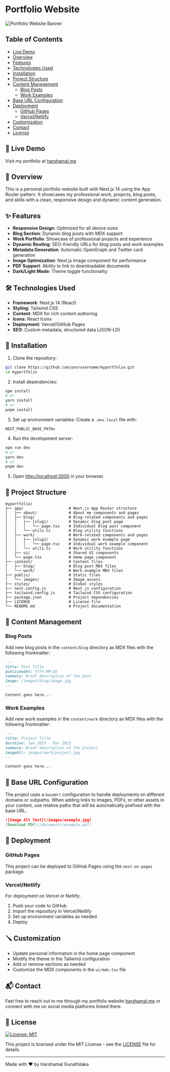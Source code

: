 # Portfolio Website

![Portfolio Website Banner](https://harshamal.me/images/og.png)

## Table of Contents

- [Live Demo](#-live-demo)
- [Overview](#-overview)
- [Features](#-features)
- [Technologies Used](#️-technologies-used)
- [Installation](#-installation)
- [Project Structure](#-project-structure)
- [Content Management](#-content-management)
  - [Blog Posts](#blog-posts)
  - [Work Examples](#work-examples)
- [Base URL Configuration](#-base-url-configuration)
- [Deployment](#-deployment)
  - [GitHub Pages](#github-pages)
  - [Vercel/Netlify](#vercelnelify)
- [Customization](#-customization)
- [Contact](#-contact)
- [License](#-license)

## 🚀 Live Demo

Visit my portfolio at [harshamal.me](https://harshamal.me)

## 📖 Overview

This is a personal portfolio website built with Next.js 14 using the App Router pattern. It showcases my professional work, projects, blog posts, and skills with a clean, responsive design and dynamic content generation.

## ✨ Features

- **Responsive Design**: Optimized for all device sizes
- **Blog Section**: Dynamic blog posts with MDX support
- **Work Portfolio**: Showcase of professional projects and experience
- **Dynamic Routing**: SEO-friendly URLs for blog posts and work examples
- **Metadata Generation**: Automatic OpenGraph and Twitter card generation
- **Image Optimization**: Next.js Image component for performance
- **PDF Support**: Ability to link to downloadable documents
- **Dark/Light Mode**: Theme toggle functionality

## 🛠️ Technologies Used

- **Framework**: Next.js 14 (React)
- **Styling**: Tailwind CSS
- **Content**: MDX for rich content authoring
- **Icons**: React Icons
- **Deployment**: Vercel/GitHub Pages
- **SEO**: Custom metadata, structured data (JSON-LD)

## 🔧 Installation

1. Clone the repository:

```bash
git clone https://github.com/yourusername/myportfolio.git
cd myportfolio
```

2. Install dependencies:

```bash
npm install
# or
yarn install
# or
pnpm install
```

3. Set up environment variables: Create a `.env.local` file with:

```
NEXT_PUBLIC_BASE_PATH=
```

4. Run the development server:

```bash
npm run dev
# or
yarn dev
# or
pnpm dev
```

5. Open [http://localhost:3000](http://localhost:3000) in your browser.

## 📁 Project Structure

```
myportfolio/
├── app/                    # Next.js App Router structure
│   ├── about/              # About me components and pages
│   ├── blog/               # Blog-related components and pages
│   │   ├── [slug]/         # Dynamic blog post page
│   │   │   └── page.tsx    # Individual blog post component
│   │   └── utils.ts        # Blog utility functions
│   ├── work/               # Work-related components and pages
│   │   ├── [slug]/         # Dynamic work example page
│   │   │   └── page.tsx    # Individual work example component
│   │   └── utils.ts        # Work utility functions
│   ├── ui/                 # Shared UI components
│   └── page.tsx            # Home page component
├── content/                # Content files
│   ├── blog/               # Blog post MDX files
│   └── work/               # Work example MDX files
├── public/                 # Static files
│   └── images/             # Image assets
├── styles/                 # Global styles
├── next.config.js          # Next.js configuration
├── tailwind.config.js      # Tailwind CSS configuration
├── package.json            # Project dependencies
├── LICENSE                 # License file
└── README.md               # Project documentation
```

## 📝 Content Management

### Blog Posts

Add new blog posts in the `content/blog` directory as MDX files with the following frontmatter:

```markdown
---
title: Post Title
publishedAt: YYYY-MM-DD
summary: Brief description of the post
image: /images/blog/image.jpg
---

Content goes here...
```

### Work Examples

Add new work examples in the `content/work` directory as MDX files with the following frontmatter:

```markdown
---
title: Project Title
duration: Jan 2023 - Mar 2023
summary: Brief description of the project
imageUrl: images/work/project.jpg
---

Content goes here...
```

## 🔗 Base URL Configuration

The project uses a `baseUrl` configuration to handle deployments on different domains or subpaths. When adding links to images, PDFs, or other assets in your content, use relative paths that will be automatically prefixed with the base URL:

```markdown
![Image Alt Text](/images/example.jpg)
[Download PDF](/documents/example.pdf)
```

## 🚢 Deployment

### GitHub Pages

This project can be deployed to GitHub Pages using the `next-on-pages` package.

### Vercel/Netlify

For deployment on Vercel or Netlify:

1. Push your code to GitHub
2. Import the repository in Vercel/Netlify
3. Set up environment variables as needed
4. Deploy

## 🪛 Customization

- Update personal information in the home page component
- Modify the theme in the Tailwind configuration
- Add or remove sections as needed
- Customize the MDX components in the `ui/mdx.tsx` file

## 📬 Contact

Feel free to reach out to me through my portfolio website [harshamal.me](https://harshamal.me) or connect with me on social media platforms linked there.

## 📄 License

[![License: MIT](https://img.shields.io/badge/License-MIT-yellow.svg)](https://opensource.org/licenses/MIT)

This project is licensed under the MIT License - see the [LICENSE](LICENSE) file for details.

---

Made with ❤️ by Harshamal Gunathilaka
